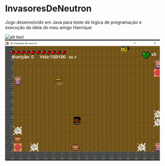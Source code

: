 # InvasoresDeNeutron

Jogo desenvolvido em Java para teste de lógica de programação e execução da ideia do meu amigo Hanrique


![alt text](https://repository-images.githubusercontent.com/230036139/8b778780-631d-11eb-97d8-f13824d7cfc3?raw=true)
![alt text](https://github.com/matheuspereiradev/InvasoresDeNeutron/blob/master/Screenshot_3.jpg?raw=true)
